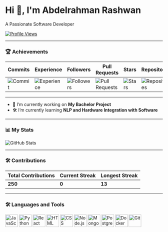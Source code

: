 # Hi 👋, I'm Abdelrahman Rashwan
A Passionate Software Developer

[![Profile Views](https://komarev.com/ghpvc/?username=Abdelrahman2501&label=Profile%20views&color=0e75b6&style=flat)](https://github.com/Abdelrahman2501)

---

### 🏆 Achievements
| **Commits**   | **Experience**    | **Followers**     | **Pull Requests** | **Stars**       | **Repositories**   | **Issues**        | **Reviews**        |
|---------------|-------------------|-------------------|-------------------|-----------------|--------------------|-------------------|-------------------|
| ![Commit](https://img.shields.io/badge/-Hyper%20Committer-228B22) | ![Experience](https://img.shields.io/badge/-Intermediate%20Dev-ff6347) | ![Followers](https://img.shields.io/badge/-Many%20Friends-blueviolet) | ![Pull Requests](https://img.shields.io/badge/-Middle%20Puller-blue) | ![Stars](https://img.shields.io/badge/-First%20Star-yellow) | ![Repositories](https://img.shields.io/badge/-First%20Repository-orange) | ![Issues](https://img.shields.io/badge/-Unknown-lightgrey) | ![Reviews](https://img.shields.io/badge/-Unknown-lightgrey) |

---

- 🌱 I’m currently working on **My Bachelor Project**
- 🛠️ I’m currently learning **NLP and Hardware Integration with Software**

---

### 📊 My Stats
![GitHub Stats](https://github-readme-stats.vercel.app/api?username=Abdelrahman2501&show_icons=true&theme=radical)

---


### 🛠️ Contributions
| **Total Contributions** | **Current Streak** | **Longest Streak** |
|--------------------------|--------------------|--------------------|
| **250**                 | **0**             | **13**             |

---

### 🛠️ Languages and Tools
<div>
  <img src="https://img.icons8.com/color/48/000000/javascript.png" alt="JavaScript" width="40" height="40"/>
  <img src="https://img.icons8.com/color/48/000000/python.png" alt="Python" width="40" height="40"/>
  <img src="https://img.icons8.com/color/48/000000/react-native.png" alt="React" width="40" height="40"/>
  <img src="https://img.icons8.com/color/48/000000/html-5.png" alt="HTML" width="40" height="40"/>
  <img src="https://img.icons8.com/color/48/000000/css3.png" alt="CSS" width="40" height="40"/>
  <img src="https://img.icons8.com/color/48/000000/nodejs.png" alt="Node.js" width="40" height="40"/>
  <img src="https://img.icons8.com/color/48/000000/mongodb.png" alt="MongoDB" width="40" height="40"/>
  <img src="https://img.icons8.com/color/48/000000/postgreesql.png" alt="PostgreSQL" width="40" height="40"/>
  <img src="https://img.icons8.com/color/48/000000/docker.png" alt="Docker" width="40" height="40"/>
  <img src="https://img.icons8.com/color/48/000000/git.png" alt="Git" width="40" height="40"/>
</div>


